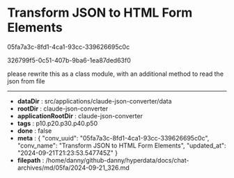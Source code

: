 # Transform JSON to HTML Form Elements

05fa7a3c-8fd1-4ca1-93cc-339626695c0c

326799f5-0c51-407b-9ba6-1ea87ded63f0

please rewrite this as a class module, with an additional method to read the json from file

---

* **dataDir** : src/applications/claude-json-converter/data
* **rootDir** : claude-json-converter
* **applicationRootDir** : claude-json-converter
* **tags** : p10.p20.p30.p40.p50
* **done** : false
* **meta** : {
  "conv_uuid": "05fa7a3c-8fd1-4ca1-93cc-339626695c0c",
  "conv_name": "Transform JSON to HTML Form Elements",
  "updated_at": "2024-09-21T21:23:53.547745Z"
}
* **filepath** : /home/danny/github-danny/hyperdata/docs/chat-archives/md/05fa/2024-09-21_326.md